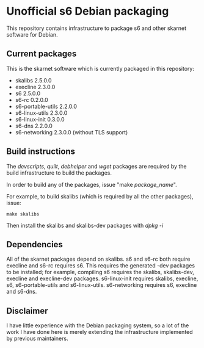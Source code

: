 # Unofficial s6 Debian packaging

This repository contains infrastructure to package s6 and other skarnet 
software for Debian.

## Current packages

This is the skarnet software which is currently packaged in this 
repository:

* skalibs 2.5.0.0
* execline 2.3.0.0
* s6 2.5.0.0
* s6-rc 0.2.0.0
* s6-portable-utils 2.2.0.0
* s6-linux-utils 2.3.0.0
* s6-linux-init 0.3.0.0
* s6-dns 2.2.0.0
* s6-networking 2.3.0.0 (without TLS support)

## Build instructions

The _devscripts_, _quilt_, _debhelper_ and _wget_ packages are required by the
build infrastructure to build the packages.

In order to build any of the packages, issue "make _package\_name_".

For example, to build skalibs (which is required by all the other packages),
issue:

```shell
make skalibs
```

Then install the skalibs and skalibs-dev packages with _dpkg -i_

## Dependencies

All of the skarnet packages depend on skalibs. s6 and s6-rc both require
execline and s6-rc requires s6. This requires the generated -dev packages to 
be installed; for example, compiling s6 requires the skalibs, skalibs-dev,
execline and execline-dev packages. s6-linux-init requires skalibs, execline,
s6, s6-portable-utils and s6-linux-utils. s6-networking requires s6, execline
and s6-dns.

## Disclaimer

I have little experience with the Debian packaging system, so a lot of the work
I have done here is merely extending the infrastructure implemented by 
previous maintainers.

